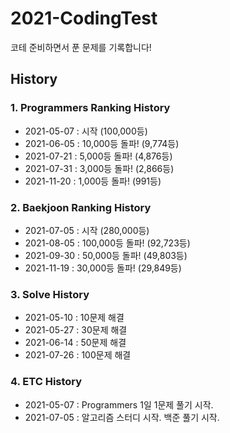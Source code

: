 # 2021-CodingTest
코테 준비하면서 푼 문제를 기록합니다!

## History

### 1. Programmers Ranking History
- 2021-05-07 : 시작 (100,000등)
- 2021-06-05 : 10,000등 돌파! (9,774등)
- 2021-07-21 : 5,000등 돌파! (4,876등)
- 2021-07-31 : 3,000등 돌파! (2,866등)
- 2021-11-20 : 1,000등 돌파! (991등)

### 2. Baekjoon Ranking History
- 2021-07-05 : 시작 (280,000등)
- 2021-08-05 : 100,000등 돌파! (92,723등)
- 2021-09-30 : 50,000등 돌파! (49,803등)
- 2021-11-19 : 30,000등 돌파! (29,849등)

### 3. Solve History
- 2021-05-10 : 10문제 해결
- 2021-05-27 : 30문제 해결
- 2021-06-14 : 50문제 해결
- 2021-07-26 : 100문제 해결

### 4. ETC History
- 2021-05-07 : Programmers 1일 1문제 풀기 시작.
- 2021-07-05 : 알고리즘 스터디 시작. 백준 풀기 시작.
